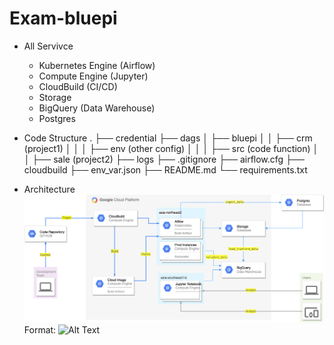 # Exam-bluepi
* All Servivce
    *   Kubernetes Engine (Airflow)
    *   Compute Engine (Jupyter)
    *   CloudBuild (CI/CD)
    *   Storage
    *   BigQuery (Data Warehouse)
    *   Postgres

* Code Structure
    .
    ├── credential
    ├── dags
    │   ├── bluepi
    │   │   ├── crm (project1)
    │   │   │   ├── env (other config)
    │   │   │   ├── src (code function)
    │   │   ├── sale (project2)
    ├── logs
    ├── .gitignore
    ├── airflow.cfg
    ├── cloudbuild
    ├── env_var.json
    ├── README.md
    └── requirements.txt

* Architecture
    ![picture](images/work-flow.png)
    Format: ![Alt Text](url)



